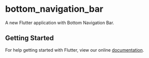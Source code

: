 # bottom_navigation_bar

A new Flutter application with Bottom Navigation Bar.

## Getting Started

For help getting started with Flutter, view our online
[documentation](https://flutter.io/).

